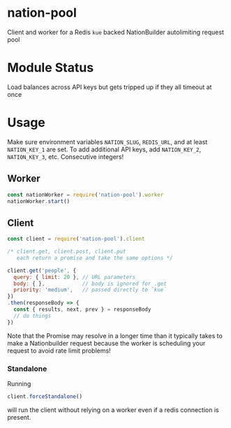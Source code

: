# nation-pool
Client and worker for a Redis `kue` backed NationBuilder autolimiting request pool

# Module Status

Load balances across API keys but gets tripped up if they all timeout at once

# Usage

Make sure environment variables `NATION_SLUG`, `REDIS_URL`, and at least `NATION_KEY_1` are
set. To add additional API keys, add `NATION_KEY_2`, `NATION_KEY_3`, etc.
Consecutive integers!


## Worker

```javascript
const nationWorker = require('nation-pool').worker
nationWorker.start()
```

## Client

```javascript
const client = require('nation-pool').client

/* client.get, client.post, client.put
   each return a promise and take the same options */

client.get('people', {
  query: { limit: 20 }, // URL parameters
  body: { },            // body is ignored for .get
  priority: 'medium',   // passed directly to `kue`
})
.then(responseBody => {
  const { results, next, prev } = responseBody
  // do things
})
```

Note that the Promise may resolve in a longer time than it typically
takes to make a Nationbuilder request because the worker is scheduling
your request to avoid rate limit problems!

### Standalone

Running
```javascript
client.forceStandalone()
```

will run the client without relying on a worker even if a redis connection
is present.

